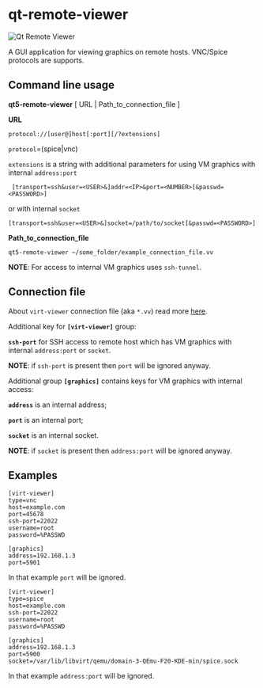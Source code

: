 qt-remote-viewer
=================

![Qt Remote Viewer]( https://raw.githubusercontent.com/F1ash/qt-virt-manager/gh-pages/images/snapshot59.png )

A GUI application for viewing graphics on remote hosts.
VNC/Spice protocols are supports.

## Command line usage

**qt5-remote-viewer** [ URL | Path_to_connection_file ]

**URL**

    protocol://[user@]host[:port][/?extensions]

`protocol`=(spice|vnc)

`extensions` is a string with additional parameters for using VM graphics with internal `address:port`

     [transport=ssh&user=<USER>&]addr=<IP>&port=<NUMBER>[&passwd=<PASSWORD>]

or with internal `socket`

    [transport=ssh&user=<USER>&]socket=/path/to/socket[&passwd=<PASSWORD>]

**Path_to_connection_file**

    qt5-remote-viewer ~/some_folder/example_connection_file.vv

**NOTE**: For access to internal VM graphics uses `ssh-tunnel`.

## Connection file

About `virt-viewer` connection file (aka `*.vv`) read more [here](https://github.com/SPICE/virt-viewer/blob/master/man/remote-viewer.pod#connection-file).

Additional key for **`[virt-viewer]`** group:

**`ssh-port`**      for SSH access to remote host which has VM graphics with internal `address:port` or `socket`.

**NOTE**: if `ssh-port` is present then `port` will be ignored anyway.

Additional group **`[graphics]`** contains keys for VM graphics with internal access:

**`address`**       is an internal address;

**`port`**             is an internal port;

**`socket`**         is an internal socket.

**NOTE**: if `socket` is present then `address:port` will be ignored anyway.

## Examples

    [virt-viewer]
    type=vnc
    host=example.com
    port=45678
    ssh-port=22022
    username=root
    password=%PASSWD

    [graphics]
    address=192.168.1.3
    port=5901

In that example `port` will be ignored.



    [virt-viewer]
    type=spice
    host=example.com
    ssh-port=22022
    username=root
    password=%PASSWD

    [graphics]
    address=192.168.1.3
    port=5900
    socket=/var/lib/libvirt/qemu/domain-3-QEmu-F20-KDE-min/spice.sock

In that example `address:port` will be ignored.


